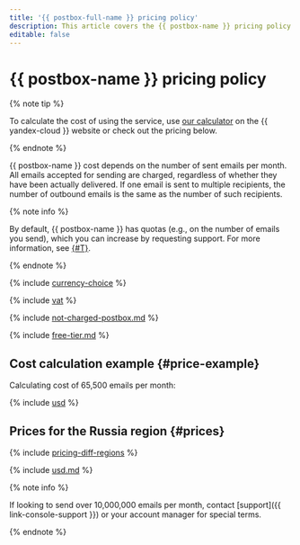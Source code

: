 ```yaml
---
title: '{{ postbox-full-name }} pricing policy'
description: This article covers the {{ postbox-name }} pricing policy.
editable: false
---
```


# {{ postbox-name }} pricing policy


{% note tip %}




To calculate the cost of using the service, use [our calculator](https://yandex.cloud/en/prices?state=d41eb2e392e8#calculator) on the {{ yandex-cloud }} website or check out the pricing below.


{% endnote %}




{{ postbox-name }} cost depends on the number of sent emails per month. All emails accepted for sending are charged, regardless of whether they have been actually delivered. If one email is sent to multiple recipients, the number of outbound emails is the same as the number of such recipients.

{% note info %}

By default, {{ postbox-name }} has quotas (e.g., on the number of emails you send), which you can increase by requesting support. For more information, see [{#T}](concepts/limits.md).

{% endnote %}

{% include [currency-choice](../_includes/pricing/currency-choice.md) %}

{% include [vat](../_includes/vat.md) %}

{% include [not-charged-postbox.md](../_includes/pricing/price-formula/not-charged-postbox.md) %}

{% include [free-tier.md](../_includes/pricing/price-formula/free-tier.md) %}

## Cost calculation example {#price-example}

Calculating cost of 65,500 emails per month:



{% include [usd](../_pricing_examples/postbox/usd.md) %}


## Prices for the Russia region {#prices}

{% include [pricing-diff-regions](../_includes/pricing-diff-regions.md) %}



{% include [usd.md](../_pricing/postbox/usd.md) %}


{% note info %}

If looking to send over 10,000,000 emails per month, contact [support]({{ link-console-support }}) or your account manager for special terms.

{% endnote %}

